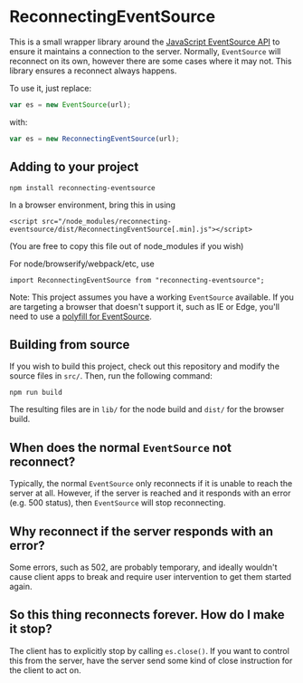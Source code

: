# ReconnectingEventSource

This is a small wrapper library around the [JavaScript EventSource API](https://www.w3.org/TR/eventsource/) to ensure it maintains a connection to the server. Normally, `EventSource` will reconnect on its own, however there are some cases where it may not. This library ensures a reconnect always happens.

To use it, just replace:

```js
var es = new EventSource(url);
```

with:

```js
var es = new ReconnectingEventSource(url);
```

## Adding to your project

```
npm install reconnecting-eventsource
```

In a browser environment, bring this in using
```
<script src="/node_modules/reconnecting-eventsource/dist/ReconnectingEventSource[.min].js"></script>
```
(You are free to copy this file out of node_modules if you wish)

For node/browserify/webpack/etc, use
```
import ReconnectingEventSource from "reconnecting-eventsource";
```

Note: This project assumes you have a working `EventSource` available. If you are targeting a browser that doesn't support it, such as IE or Edge, you'll need to use a [polyfill for EventSource](https://github.com/Yaffle/EventSource).

## Building from source

If you wish to build this project, check out this repository and modify the source files in `src/`. Then, run the following command:

```
npm run build
```

The resulting files are in `lib/` for the node build and `dist/` for the browser build.

## When does the normal `EventSource` not reconnect?

Typically, the normal `EventSource` only reconnects if it is unable to reach the server at all. However, if the server is reached and it responds with an error (e.g. 500 status), then `EventSource` will stop reconnecting.

## Why reconnect if the server responds with an error?

Some errors, such as 502, are probably temporary, and ideally wouldn't cause client apps to break and require user intervention to get them started again.

## So this thing reconnects forever. How do I make it stop?

The client has to explicitly stop by calling `es.close()`. If you want to control this from the server, have the server send some kind of close instruction for the client to act on.
